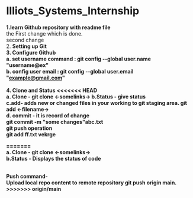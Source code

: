 # Illiots_Systems_Internship
<B> 1.learn Github repository with readme file</B><br>
the First change which is done.
<br>
second change
<br> 
2. <b>Setting up Git<b><br>
3.<B> Configure Github</b> <br>
   a. set username command : git config --global user.name "username@ex"<br>
   b. config user email : git config --global user.email "example@gmail.com"<br>
<br>
<B> 4. Clone and Status</B>
<<<<<<< HEAD
  <br> a. Clone - git clone <-somelinks->
  b.Status - give status <br>
c.add- adds new or changed files in your working to git staging area.
git add <-filename->
 <br>
d. commit - it is record of change
 <br>
 git commit -m "some changes"abc.txt <br>
 git push operation
 <br> git add ff.txt
 <b> vekrge</b>
 
=======
  <br> a. Clone - git clone <-somelinks-> <br>
  b.Status - Displays the status of code  <br>

<br>
Push command- <br>
Upload local repo content to remote repository git push origin main.<br>
>>>>>>> origin/main

